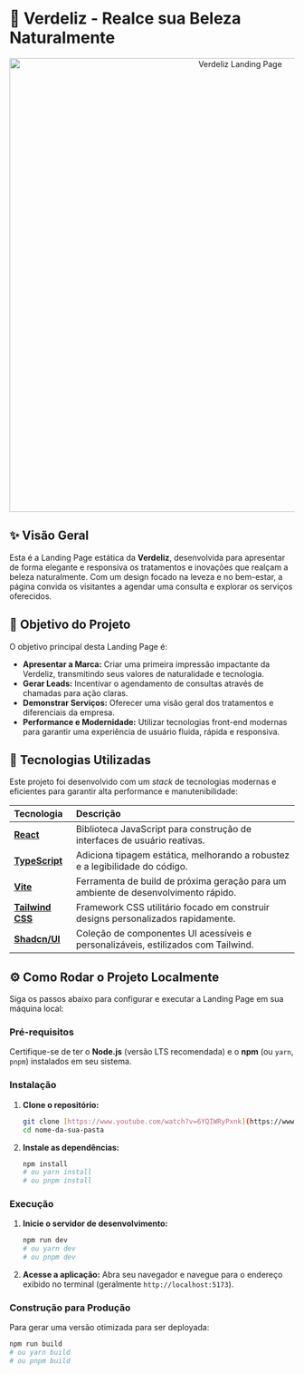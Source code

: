 # 🌿 Verdeliz - Realce sua Beleza Naturalmente

<p align="center">
  <img src="URL_DA_SUA_IMAGEM_AQUI" alt="Verdeliz Landing Page" width="800"/>
</p>

## ✨ Visão Geral

Esta é a Landing Page estática da **Verdeliz**, desenvolvida para apresentar de forma elegante e responsiva os tratamentos e inovações que realçam a beleza naturalmente. Com um design focado na leveza e no bem-estar, a página convida os visitantes a agendar uma consulta e explorar os serviços oferecidos.

## 🎯 Objetivo do Projeto

O objetivo principal desta Landing Page é:

* **Apresentar a Marca:** Criar uma primeira impressão impactante da Verdeliz, transmitindo seus valores de naturalidade e tecnologia.
* **Gerar Leads:** Incentivar o agendamento de consultas através de chamadas para ação claras.
* **Demonstrar Serviços:** Oferecer uma visão geral dos tratamentos e diferenciais da empresa.
* **Performance e Modernidade:** Utilizar tecnologias front-end modernas para garantir uma experiência de usuário fluida, rápida e responsiva.

## 🚀 Tecnologias Utilizadas

Este projeto foi desenvolvido com um *stack* de tecnologias modernas e eficientes para garantir alta performance e manutenibilidade:

| Tecnologia | Descrição |
| :--- | :--- |
| **[React](https://react.dev/)** | Biblioteca JavaScript para construção de interfaces de usuário reativas. |
| **[TypeScript](https://www.typescriptlang.org/)** | Adiciona tipagem estática, melhorando a robustez e a legibilidade do código. |
| **[Vite](https://vitejs.dev/)** | Ferramenta de build de próxima geração para um ambiente de desenvolvimento rápido. |
| **[Tailwind CSS](https://tailwindcss.com/)** | Framework CSS utilitário focado em construir designs personalizados rapidamente. |
| **[Shadcn/UI](https://ui.shadcn.com/)** | Coleção de componentes UI acessíveis e personalizáveis, estilizados com Tailwind. |

## ⚙️ Como Rodar o Projeto Localmente

Siga os passos abaixo para configurar e executar a Landing Page em sua máquina local:

### Pré-requisitos

Certifique-se de ter o **Node.js** (versão LTS recomendada) e o **npm** (ou `yarn`, `pnpm`) instalados em seu sistema.

### Instalação

1.  **Clone o repositório:**
    ```bash
    git clone [https://www.youtube.com/watch?v=6YQIWRyPxnk](https://www.youtube.com/watch?v=6YQIWRyPxnk)
    cd nome-da-sua-pasta
    ```

2.  **Instale as dependências:**
    ```bash
    npm install
    # ou yarn install
    # ou pnpm install
    ```

### Execução

1.  **Inicie o servidor de desenvolvimento:**
    ```bash
    npm run dev
    # ou yarn dev
    # ou pnpm dev
    ```

2.  **Acesse a aplicação:**
    Abra seu navegador e navegue para o endereço exibido no terminal (geralmente `http://localhost:5173`).

### Construção para Produção

Para gerar uma versão otimizada para ser deployada:

```bash
npm run build
# ou yarn build
# ou pnpm build
